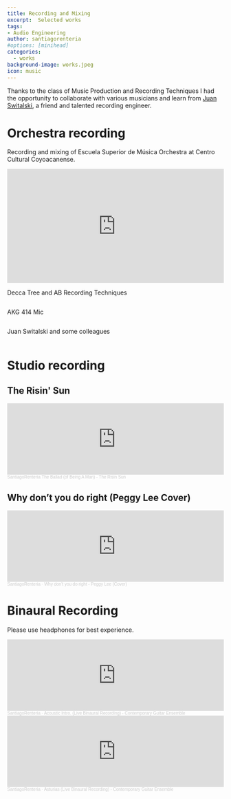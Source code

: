```yaml
---
title: Recording and Mixing
excerpt:  Selected works
tags:
- Audio Engineering
author: santiagorenteria
#options: [minihead]
categories:
  - works
background-image: works.jpeg
icon: music
---
```


Thanks to the class of Music Production and Recording Techniques I had the opportunity to collaborate with various musicians and learn from <a href="https://www.linkedin.com/in/juan-switalski-9407ba89/">Juan Switalski</a>, a friend and talented recording engineer.

# Orchestra recording

Recording and mixing of Escuela Superior de Música Orchestra at Centro Cultural Coyoacanense.

<iframe width="100%" height="265" src="https://clyp.it/3kqia1ke/widget" frameborder="0"></iframe>


Decca Tree and AB Recording Techniques

<div class="12u"><span class="image fit"><img src="{{ site.baseurl }}/images/recording/orchestra_3.jpg" alt="" /></span></div>

AKG 414 Mic

<div class="12u"><span class="image fit"><img src="{{ site.baseurl }}/images/recording/orchestra_1.jpg" alt="" /></span></div>

Juan Switalski and some colleagues

<div class="12u"><span class="image fit"><img src="{{ site.baseurl }}/images/recording/orchestra_2.jpg" alt="" /></span></div>

# Studio recording

## The Risin' Sun

<iframe width="100%" height="166" scrolling="no" frameborder="no" allow="autoplay" src="https://w.soundcloud.com/player/?url=https%3A//api.soundcloud.com/tracks/351166960&color=ff5500"></iframe><div style="font-size: 10px; color: #cccccc;line-break: anywhere;word-break: normal;overflow: hidden;white-space: nowrap;text-overflow: ellipsis; font-family: Interstate,Lucida Grande,Lucida Sans Unicode,Lucida Sans,Garuda,Verdana,Tahoma,sans-serif;font-weight: 100;"><a href="https://soundcloud.com/santiagorenteria" title="SantiagoRenteria" target="_blank" style="color: #cccccc; text-decoration: none;"> SantiagoRenteria</a> <a href="https://soundcloud.com/santiagorenteria/the-ballad-of-being-a-man-the-risin-sun" title="The Ballad (of Being A Man) - The Risin Sun" target="_blank" style="color: #cccccc; text-decoration: none;">The Ballad (of Being A Man) - The Risin Sun</a></div>

<div class="12u"><span class="image fit"><img src="{{ site.baseurl }}/images/recording/rising_sun.jpg" alt="" /></span></div>

## Why don’t you do right (Peggy Lee Cover)

<iframe width="100%" height="166" scrolling="no" frameborder="no" allow="autoplay" src="https://w.soundcloud.com/player/?url=https%3A//api.soundcloud.com/tracks/351168049&color=ff5500"></iframe><div style="font-size: 10px; color: #cccccc;line-break: anywhere;word-break: normal;overflow: hidden;white-space: nowrap;text-overflow: ellipsis; font-family: Interstate,Lucida Grande,Lucida Sans Unicode,Lucida Sans,Garuda,Verdana,Tahoma,sans-serif;font-weight: 100;"><a href="https://soundcloud.com/santiagorenteria" title="SantiagoRenteria" target="_blank" style="color: #cccccc; text-decoration: none;">SantiagoRenteria</a> · <a href="https://soundcloud.com/santiagorenteria/why-dont-you-do-right-peggy-lee-cover" title="Why don’t you do right - Peggy Lee (Cover)" target="_blank" style="color: #cccccc; text-decoration: none;">Why don’t you do right - Peggy Lee (Cover)</a></div>

# Binaural Recording

Please use headphones for best experience.

<iframe width="100%" height="166" scrolling="no" frameborder="no" allow="autoplay" src="https://w.soundcloud.com/player/?url=https%3A//api.soundcloud.com/tracks/351169774&color=ff5500"></iframe><div style="font-size: 10px; color: #cccccc;line-break: anywhere;word-break: normal;overflow: hidden;white-space: nowrap;text-overflow: ellipsis; font-family: Interstate,Lucida Grande,Lucida Sans Unicode,Lucida Sans,Garuda,Verdana,Tahoma,sans-serif;font-weight: 100;"><a href="https://soundcloud.com/santiagorenteria" title="SantiagoRenteria" target="_blank" style="color: #cccccc; text-decoration: none;">SantiagoRenteria</a> · <a href="https://soundcloud.com/santiagorenteria/acoustic-intro-live-binaural-recording-contemporary-guitar-ensemble" title="Acoustic Intro. (Live Binaural Recording) - Contemporary Guitar Ensemble" target="_blank" style="color: #cccccc; text-decoration: none;">Acoustic Intro. (Live Binaural Recording) - Contemporary Guitar Ensemble</a></div>

<iframe width="100%" height="166" scrolling="no" frameborder="no" allow="autoplay" src="https://w.soundcloud.com/player/?url=https%3A//api.soundcloud.com/tracks/351169282&color=ff5500"></iframe><div style="font-size: 10px; color: #cccccc;line-break: anywhere;word-break: normal;overflow: hidden;white-space: nowrap;text-overflow: ellipsis; font-family: Interstate,Lucida Grande,Lucida Sans Unicode,Lucida Sans,Garuda,Verdana,Tahoma,sans-serif;font-weight: 100;"><a href="https://soundcloud.com/santiagorenteria" title="SantiagoRenteria" target="_blank" style="color: #cccccc; text-decoration: none;">SantiagoRenteria</a> · <a href="https://soundcloud.com/santiagorenteria/asturias-live-binaural-recording-contemporary-guitar-ensemble" title="Asturias (Live Binaural Recording) - Contemporary Guitar Ensemble" target="_blank" style="color: #cccccc; text-decoration: none;">Asturias (Live Binaural Recording) - Contemporary Guitar Ensemble</a></div>
